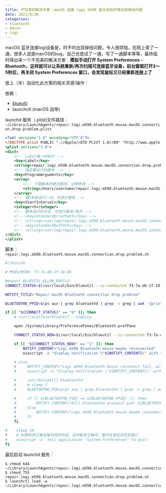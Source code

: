 ```yaml
---
title: 不完美的解决方案：macOS 连接 logi m590 蓝牙鼠标时常出现掉线问题
date: 2021/8/30
categories:
- bluetooth
- macos
- logi
---
```


macOS 蓝牙连接logi设备是，时不时出现掉线问题，令人很烦恼，在网上查了一通，很多人说是macOS的bug，自己也尝试了一通，写了一通脚本等等，最终临时得出来一个不完美的解决方案：**模拟手动打开 System Preferences - Bluetooth，这样就可以让系统重新/再次扫描可连接蓝牙设备，前台窗框打开3～5秒后，再关闭 System Preferences 窗口，会发现鼠标又已经重新连接上了**

放上（半）自动化此方案的相关资源/操作：

依赖：
- [blueutil](https://github.com/toy/blueutil)
- launchctl (macOS 自带)

launchd 服务（.plist)文件路径：`~/Library/LaunchAgents/repair.logi.m590.bluetooth.mouse.macOS.connection.drop.problem.plist`

```xml
<?xml version="1.0" encoding="UTF-8"?>
<!DOCTYPE plist PUBLIC "-//Apple//DTD PLIST 1.0//EN" "http://www.apple.com/DTDs/PropertyList-1.0.dtd">
<plist version="1.0">
<dict>
    <!-- Label唯一的标识 -->
    <key>Label</key>
    <string>repair.logi.m590.bluetooth.mouse.macOS.connection.drop.problem</string>
    <!-- 指定要运行的脚本 -->
    <key>ProgramArguments</key>
    <array>
        <!-- 下面脚本的绝对路径，记得修改 -->
        <string>/Users/username/repair.logi.m590.bluetooth.mouse.macOS.connection.drop.problem.sh</string>
    </array>
    <!-- 每5秒会运行一次，可自行更改 -->
    <key>StartInterval</key>
    <integer>5</integer>
    <!-- 脚本运行的日志，可自行更改/放开 -->
    <!-- <key>StandardErrorPath</key> -->
    <!-- <string>/var/log/repair.logi.m590.bluetooth.mouse.macOS.connection.drop.problem.log</string> -->
    <!-- <key>StandardOutPath</key> -->
    <!-- <string>/var/log/repair.logi.m590.bluetooth.mouse.macOS.connection.drop.problem.log</string> -->
</dict>
</plist>
```

脚本：`repair.logi.m590.bluetooth.mouse.macOS.connection.drop.problem.sh`

```bash
#!/bin/sh

# M585/M590: f3-7a-db-1f-18-86

#export BLUEUTIL_ALLOW_ROOT=1
CONNECT_STATUS=$(/usr/local/bin/blueutil --is-connected f3-7a-db-1f-18-86)

NOTIFY_TITLE="Repair macOS Bluetooth connection drop problem"

BLUETOOTHD_PPID=$(ps aux | grep bluetoothd | grep -v grep | awk '{print $2}')

if [[ "${CONNECT_STATUS}" == "0" ]]; then
    # /usr/local/bin/blueutil --inquiry

    open /System/Library/PreferencePanes/Bluetooth.prefPane

    CONNECT_STATUS_NEW=$(/usr/local/bin/blueutil --is-connected f3-7a-db-1f-18-86)

    if [[ "${CONNECT_STATUS_NEW}" == "1" ]]; then
        NOTIFY_CONTENT="Logi m590 Bluetooth mouse maybe reconnected"
        osascript -e "display notification \"${NOTIFY_CONTENT}\" with title \"${NOTIFY_TITLE}\""

    # else
    #     NOTIFY_CONTENT="Logi m590 Bluetooth mouse reconnect fail, will handle it by killing bluetoothd process, please wait a moment"
    #     osascript -e "display notification \"${NOTIFY_CONTENT}\" with title \"${NOTIFY_TITLE}\""

    #     /usr/bin/pkill bluetoothd
    #     # sleep 1
    #     BLUETOOTHD_PID=$(ps aux | grep bluetoothd | grep -v grep | awk '{print $2}')

    #     if [[ ${BLUETOOTHD_PID} == ${BLUETOOTHD_PPID} ]]; then
    #         NOTIFY_CONTENT="Kill bluetoothd process[ pid: ${BLUETOOTHD_PPID} ] fail, please handle it manually"
    #     else
    #         NOTIFY_CONTENT="Logi m590 Bluetooth mouse maybe reconnected. bluetoothd process[ pid: ${BLUETOOTHD_PPID}->${BLUETOOTHD_PID} ]"
    #     fi
    fi

#    sleep 10
#    # 如果和其它类似操作同步的话，会中断其它操作，暂时先常驻非显现窗口
#    osascript -e 'tell application "System Preferences" to quit'
fi

```

最后启动 launchd 服务：

```
$ chmod 644 ~/Library/LaunchAgents/repair.logi.m590.bluetooth.mouse.macOS.connection.drop.problem.plist
$ chmod 755 repair.logi.m590.bluetooth.mouse.macOS.connection.drop.problem.sh
$ launchctl load -w ~/Library/LaunchAgents/repair.logi.m590.bluetooth.mouse.macOS.connection.drop.problem.plist
```
